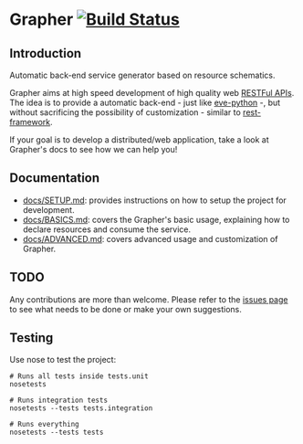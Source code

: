 # Grapher [![Build Status](https://travis-ci.org/lucasdavid/grapher.svg?branch=master)](https://travis-ci.org/lucasdavid/grapher)


## Introduction
Automatic back-end service generator based on resource schematics.

Grapher aims at high speed development of high quality web
[RESTFul APIs](https://en.wikipedia.org/wiki/Representational_state_transfer). The idea is to provide a automatic
back-end - just like [eve-python](http://python-eve.org/) -, but without sacrificing the possibility of customization -
similar to [rest-framework](http://www.django-rest-framework.org/).

If your goal is to develop a distributed/web application, take a look at Grapher's docs to see how we can help you! 


## Documentation

 * [docs/SETUP.md](https://github.com/lucasdavid/grapher/blob/master/docs/SETUP.md): provides instructions 
 on how to setup the project for development.
 * [docs/BASICS.md](https://github.com/lucasdavid/grapher/blob/master/docs/BASICS.md): covers the Grapher's basic
 usage, explaining how to declare resources and consume the service.
 * [docs/ADVANCED.md](https://github.com/lucasdavid/grapher/blob/master/docs/ADVANCED.md): covers advanced usage and
  customization of Grapher.
  
## TODO

Any contributions are more than welcome. Please refer to the [issues page](https://github.com/lucasdavid/grapher/issues)
to see what needs to be done or make your own suggestions.

## Testing

Use nose to test the project:
```shell
# Runs all tests inside tests.unit
nosetests

# Runs integration tests
nosetests --tests tests.integration

# Runs everything
nosetests --tests tests

```
